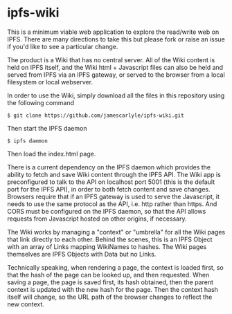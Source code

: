 # ipfs-wiki

This is a minimum viable web application to explore the read/write web on IPFS. There are many directions to take this but please fork or raise an issue if you'd like to see a particular change.

The product is a Wiki that has no central server. All of the Wiki content is held on IPFS itself, and the Wiki html + Javascript files can also be held and served from IPFS via an IPFS gateway, or served to the browser from a local filesystem or local webserver.

In order to use the Wiki, simply download all the files in this repository using the following command
```
$ git clone https://github.com/jamescarlyle/ipfs-wiki.git
```

Then start the IPFS daemon
```
$ ipfs daemon
```

Then load the index.html page.

There is a current dependency on the IPFS daemon which provides the ability to fetch and save Wiki content through the IPFS API. The Wiki app is preconfigured to talk to the API on localhost port 5001 (this is the default port for the IPFS API), in order to both fetch content and
save changes. Browsers require that if an IPFS gateway is used to serve the Javascript, it needs to use the same protocol as the API, i.e. http rather than https. And CORS must be configured on the IPFS daemon, so that the API allows requests from Javascript hosted on other origins, if necessary.

The Wiki works by managing a "context" or "umbrella" for all the Wiki pages that link directly to each other. Behind the scenes, this is an IPFS Object with an array of Links mapping WikiNames to hashes.  The Wiki pages themselves are IPFS Objects with Data but no Links.

Technically speaking, when rendering a page, the context is loaded first, so that the hash of the page can be looked up, and then requested. When saving a page, the page is saved first,
its hash obtained, then the parent context is updated with the new hash for the page. Then the context hash itself will change, so the URL path of the browser changes to reflect the new context.
